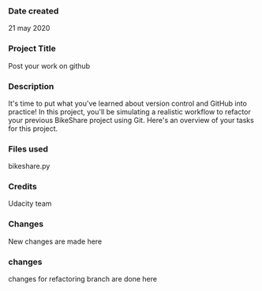 ### Date created
21 may 2020

### Project Title
Post your work on github

### Description
It's time to put what you've learned about version control and GitHub into practice! In this project, you'll be simulating a realistic workflow to refactor your previous BikeShare project using Git. Here's an overview of your tasks for this project.

### Files used
bikeshare.py

### Credits
Udacity team

### Changes
New changes are made here

### changes
changes for refactoring branch are done here